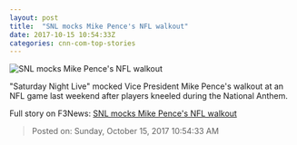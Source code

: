 ```yaml
---
layout: post
title:  "SNL mocks Mike Pence's NFL walkout"
date: 2017-10-15 10:54:33Z
categories: cnn-com-top-stories
---
```


![SNL mocks Mike Pence's NFL walkout](http://cdn.cnn.com/cnnnext/dam/assets/171015064918-snl-trump-pence-101417-super-tease.jpg)

"Saturday Night Live" mocked Vice President Mike Pence's walkout at an NFL game last weekend after players kneeled during the National Anthem.


Full story on F3News: [SNL mocks Mike Pence's NFL walkout](http://www.f3nws.com/n/nYHkhE)

> Posted on: Sunday, October 15, 2017 10:54:33 AM
